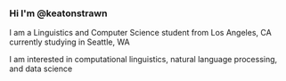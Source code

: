 ### Hi I'm @keatonstrawn
<p>I am a Linguistics and Computer Science student from Los Angeles, CA currently studying in Seattle, WA</p>
<p>I am interested in computational linguistics, natural language processing, and data science</p>

<!--
**keatonstrawn/keatonstrawn** is a ✨ _special_ ✨ repository because its `README.md` (this file) appears on your GitHub profile.

Here are some ideas to get you started:

- 🔭 I’m currently working on ...
- 🌱 I’m currently learning ...
- 👯 I’m looking to collaborate on ...
- 🤔 I’m looking for help with ...
- 💬 Ask me about ...
- 📫 How to reach me: ...
- 😄 Pronouns: ...
- ⚡ Fun fact: ...
-->
